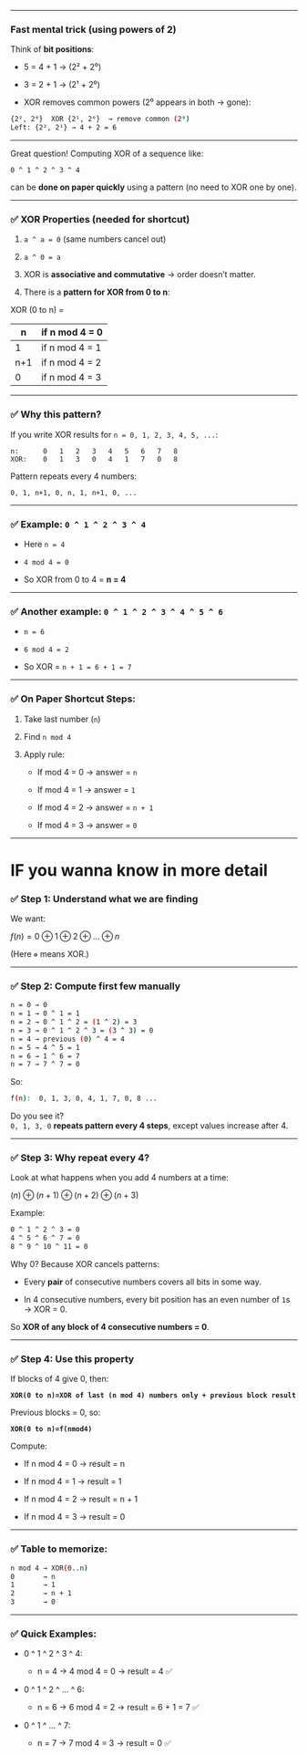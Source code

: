 
---

### **Fast mental trick (using powers of 2)**

Think of **bit positions**:

- 5 = 4 + 1 → (2² + 2⁰)
    
- 3 = 2 + 1 → (2¹ + 2⁰)
    
- XOR removes common powers (2⁰ appears in both → gone):
    
```sh
{2², 2⁰}  XOR {2¹, 2⁰}  → remove common (2⁰)
Left: {2², 2¹} → 4 + 2 = 6
```


---


Great question! Computing XOR of a sequence like:

`0 ^ 1 ^ 2 ^ 3 ^ 4`

can be **done on paper quickly** using a pattern (no need to XOR one by one).

---

### ✅ XOR Properties (needed for shortcut)

1. `a ^ a = 0` (same numbers cancel out)
    
2. `a ^ 0 = a`
    
3. XOR is **associative and commutative** → order doesn’t matter.
    
4. There is a **pattern for XOR from 0 to n**:
    


XOR (0 to n) = 

| n   | if n mod 4 = 0 |
| --- | -------------- |
| 1   | if n mod 4 = 1 |
| n+1 | if n mod 4 = 2 |
| 0   | if n mod 4 = 3 |


---

### ✅ Why this pattern?

If you write XOR results for `n = 0, 1, 2, 3, 4, 5, ...`:

```
n:      0   1   2   3   4   5   6   7   8
XOR:    0   1   3   0   4   1   7   0   8

```

Pattern repeats every 4 numbers:

`0, 1, n+1, 0, n, 1, n+1, 0, ...`

---

### ✅ Example: `0 ^ 1 ^ 2 ^ 3 ^ 4`

- Here `n = 4`
    
- `4 mod 4 = 0`
    
- So XOR from 0 to 4 = **n = 4**
    

---

### ✅ Another example: `0 ^ 1 ^ 2 ^ 3 ^ 4 ^ 5 ^ 6`

- `n = 6`
    
- `6 mod 4 = 2`
    
- So XOR = `n + 1 = 6 + 1 = 7`
    

---

### ✅ On Paper Shortcut Steps:

1. Take last number (`n`)
    
2. Find `n mod 4`
    
3. Apply rule:
    
    - If mod 4 = 0 → answer = `n`
        
    - If mod 4 = 1 → answer = `1`
        
    - If mod 4 = 2 → answer = `n + 1`
        
    - If mod 4 = 3 → answer = `0`

---

# **IF you wanna know in more detail**


### ✅ Step 1: Understand what we are finding

We want:

$f(n)=0⊕1⊕2⊕…⊕n$

(Here `⊕` means XOR.)

---

### ✅ Step 2: Compute first few manually

```sh
n = 0 → 0
n = 1 → 0 ^ 1 = 1
n = 2 → 0 ^ 1 ^ 2 = (1 ^ 2) = 3
n = 3 → 0 ^ 1 ^ 2 ^ 3 = (3 ^ 3) = 0
n = 4 → previous (0) ^ 4 = 4
n = 5 → 4 ^ 5 = 1
n = 6 → 1 ^ 6 = 7
n = 7 → 7 ^ 7 = 0
```

So:

```sh
f(n):  0, 1, 3, 0, 4, 1, 7, 0, 8 ...
```

Do you see it?  
`0, 1, 3, 0` **repeats pattern every 4 steps**, except values increase after 4.

---

### ✅ Step 3: Why repeat every 4?

Look at what happens when you add 4 numbers at a time:

$(n)⊕(n+1)⊕(n+2)⊕(n+3)$

Example:

```sh
0 ^ 1 ^ 2 ^ 3 = 0
4 ^ 5 ^ 6 ^ 7 = 0
8 ^ 9 ^ 10 ^ 11 = 0
```

Why 0? Because XOR cancels patterns:

- Every **pair** of consecutive numbers covers all bits in some way.
    
- In 4 consecutive numbers, every bit position has an even number of `1`s → XOR = 0.
    

So **XOR of any block of 4 consecutive numbers = 0**.

---

### ✅ Step 4: Use this property

If blocks of 4 give 0, then:

**`XOR(0 to n)=XOR of last (n mod 4) numbers only + previous block result`**

Previous blocks = 0, so:

**`XOR(0 to n)=f(nmod4)`**

Compute:

- If n mod 4 = 0 → result = n
    
- If n mod 4 = 1 → result = 1
    
- If n mod 4 = 2 → result = n + 1
    
- If n mod 4 = 3 → result = 0
    

---

### ✅ Table to memorize:

```sh
n mod 4 → XOR(0..n)
0       → n
1       → 1
2       → n + 1
3       → 0
```

---

### ✅ Quick Examples:

- 0 ^ 1 ^ 2 ^ 3 ^ 4:
    
    - n = 4 → 4 mod 4 = 0 → result = 4 ✅
        
- 0 ^ 1 ^ 2 ^ ... ^ 6:
    
    - n = 6 → 6 mod 4 = 2 → result = 6 + 1 = 7 ✅
        
- 0 ^ 1 ^ ... ^ 7:
    
    - n = 7 → 7 mod 4 = 3 → result = 0 ✅